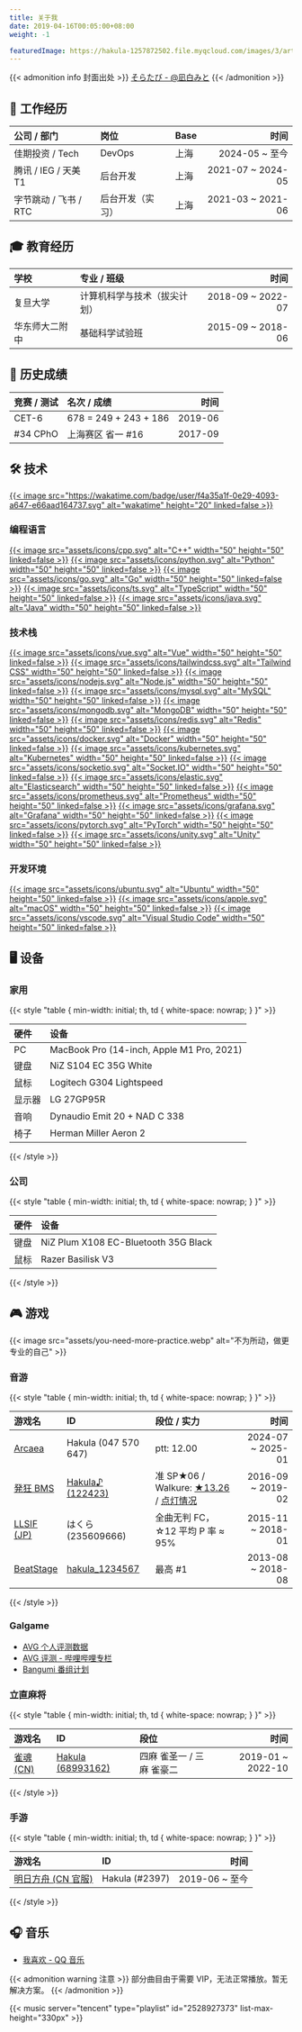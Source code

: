 ```yaml
---
title: 关于我
date: 2019-04-16T00:05:00+08:00
weight: -1

featuredImage: https://hakula-1257872502.file.myqcloud.com/images/3/article-covers/6812f313-b403-405a-935a-dba056687a0e_64035231.webp
---
```


{{< admonition info 封面出处 >}}
[そらたび - @凪白みと](https://www.pixiv.net/artworks/64035231)
{{< /admonition >}}

## :briefcase: 工作经历

| 公司 / 部门           | 岗位             | Base |              时间 |
| :-------------------- | :--------------- | :--- | ----------------: |
| 佳期投资 / Tech       | DevOps           | 上海 |    2024-05 ~ 至今 |
| 腾讯 / IEG / 天美 T1  | 后台开发         | 上海 | 2021-07 ~ 2024-05 |
| 字节跳动 / 飞书 / RTC | 后台开发（实习） | 上海 | 2021-03 ~ 2021-06 |

## :mortar_board: 教育经历

| 学校           | 专业 / 班级                  |              时间 |
| :------------- | :--------------------------- | ----------------: |
| 复旦大学       | 计算机科学与技术（拔尖计划） | 2018-09 ~ 2022-07 |
| 华东师大二附中 | 基础科学试验班               | 2015-09 ~ 2018-06 |

## :star2: 历史成绩

| 竞赛 / 测试 | 名次 / 成绩           |    时间 |
| :---------- | :-------------------- | ------: |
| CET-6       | 678 = 249 + 243 + 186 | 2019-06 |
| #34 CPhO    | 上海赛区 省一 #16     | 2017-09 |

## :hammer_and_wrench: 技术

[{{< image src="https://wakatime.com/badge/user/f4a35a1f-0e29-4093-a647-e66aad164737.svg" alt="wakatime" height="20" linked=false >}}](https://wakatime.com/@f4a35a1f-0e29-4093-a647-e66aad164737)

### 编程语言

[{{< image src="assets/icons/cpp.svg" alt="C++" width="50" height="50" linked=false >}}](https://www.cplusplus.com)
[{{< image src="assets/icons/python.svg" alt="Python" width="50" height="50" linked=false >}}](https://www.python.org)
[{{< image src="assets/icons/go.svg" alt="Go" width="50" height="50" linked=false >}}](https://golang.org)
[{{< image src="assets/icons/ts.svg" alt="TypeScript" width="50" height="50" linked=false >}}](https://www.typescriptlang.org)
[{{< image src="assets/icons/java.svg" alt="Java" width="50" height="50" linked=false >}}](https://www.java.com)

### 技术栈

[{{< image src="assets/icons/vue.svg" alt="Vue" width="50" height="50" linked=false >}}](https://vuejs.org)
[{{< image src="assets/icons/tailwindcss.svg" alt="Tailwind CSS" width="50" height="50" linked=false >}}](https://tailwindcss.com)
[{{< image src="assets/icons/nodejs.svg" alt="Node.js" width="50" height="50" linked=false >}}](https://nodejs.org)
[{{< image src="assets/icons/mysql.svg" alt="MySQL" width="50" height="50" linked=false >}}](https://www.mysql.com)
[{{< image src="assets/icons/mongodb.svg" alt="MongoDB" width="50" height="50" linked=false >}}](https://www.mongodb.com)
[{{< image src="assets/icons/redis.svg" alt="Redis" width="50" height="50" linked=false >}}](https://redis.io)
[{{< image src="assets/icons/docker.svg" alt="Docker" width="50" height="50" linked=false >}}](https://www.docker.com)
[{{< image src="assets/icons/kubernetes.svg" alt="Kubernetes" width="50" height="50" linked=false >}}](https://kubernetes.io)
[{{< image src="assets/icons/socketio.svg" alt="Socket.IO" width="50" height="50" linked=false >}}](https://socket.io)
[{{< image src="assets/icons/elastic.svg" alt="Elasticsearch" width="50" height="50" linked=false >}}](https://www.elastic.co)
[{{< image src="assets/icons/prometheus.svg" alt="Prometheus" width="50" height="50" linked=false >}}](https://prometheus.io)
[{{< image src="assets/icons/grafana.svg" alt="Grafana" width="50" height="50" linked=false >}}](https://grafana.com)
[{{< image src="assets/icons/pytorch.svg" alt="PyTorch" width="50" height="50" linked=false >}}](https://pytorch.org)
[{{< image src="assets/icons/unity.svg" alt="Unity" width="50" height="50" linked=false >}}](https://unity.com)

### 开发环境

[{{< image src="assets/icons/ubuntu.svg" alt="Ubuntu" width="50" height="50" linked=false >}}](https://ubuntu.com)
[{{< image src="assets/icons/apple.svg" alt="macOS" width="50" height="50" linked=false >}}](https://www.apple.com/macos)
[{{< image src="assets/icons/vscode.svg" alt="Visual Studio Code" width="50" height="50" linked=false >}}](https://code.visualstudio.com)

## :desktop_computer: 设备

### 家用

{{< style "table { min-width: initial; th, td { white-space: nowrap; } }" >}}

| 硬件   | 设备                                      |
| :----- | :---------------------------------------- |
| PC     | MacBook Pro (14-inch, Apple M1 Pro, 2021) |
| 键盘   | NiZ S104 EC 35G White                     |
| 鼠标   | Logitech G304 Lightspeed                  |
| 显示器 | LG 27GP95R                                |
| 音响   | Dynaudio Emit 20 + NAD C 338              |
| 椅子   | Herman Miller Aeron 2                     |

{{< /style >}}

### 公司

{{< style "table { min-width: initial; th, td { white-space: nowrap; } }" >}}

| 硬件 | 设备                                 |
| :--- | :----------------------------------- |
| 键盘 | NiZ Plum X108 EC-Bluetooth 35G Black |
| 鼠标 | Razer Basilisk V3                    |

{{< /style >}}

## :video_game: 游戏

{{< image src="assets/you-need-more-practice.webp" alt="不为所动，做更专业的自己" >}}

### 音游

{{< style "table { min-width: initial; th, td { white-space: nowrap; } }" >}}

| 游戏名                 | ID                             | 段位 / 实力                                               |              时间 |
| :--------------------- | :----------------------------- | :-------------------------------------------------------- | ----------------: |
| [Arcaea][arcaea]       | Hakula (047 570 647)           | ptt: 12.00                                                | 2024-07 ~ 2025-01 |
| [発狂 BMS][lr2ir]      | [Hakula♪ (122423)][lr2ir-me]   | 准 SP★06 / Walkure: [★13.26][walkure] / [点灯情况][lamps] | 2016-09 ~ 2019-02 |
| [LLSIF (JP)][llsif]    | はくら (235609666)             | 全曲无判 FC，☆12 平均 P 率 ≈ 95%                          | 2015-11 ~ 2018-01 |
| [BeatStage][beatstage] | [hakula_1234567][beatstage-me] | 最高 #1                                                   | 2013-08 ~ 2018-08 |

[arcaea]: https://arcaea.lowiro.com
[lr2ir]: http://www.dream-pro.info/~lavalse/LR2IR/search.cgi?mode=search&type=insane
[lr2ir-me]: http://www.dream-pro.info/~lavalse/LR2IR/search.cgi?mode=mypage&playerid=122423
[walkure]: http://walkure.net/hakkyou/recommended_mypage.html?playerid=122423
[lamps]: https://www.notepara.com/bms_table/insane1/122423
[llsif]: https://lovelive-sif.bushimo.jp
[beatstage]: https://www.beatstage.com
[beatstage-me]: https://www.beatstage.com/profile/16666

{{< /style >}}

### Galgame

- [AVG 个人评测数据](/posts/avg/impressions)
- [AVG 评测 - 哔哩哔哩专栏](https://www.bilibili.com/read/readlist/rl228822)
- [Bangumi 番组计划](https://bgm.tv/user/hakula_1234567)

### 立直麻将

{{< style "table { min-width: initial; th, td { white-space: nowrap; } }" >}}

| 游戏名               | ID                              | 段位                      |              时间 |
| :------------------- | :------------------------------ | :------------------------ | ----------------: |
| [雀魂 (CN)][majsoul] | [Hakula (68993162)][majsoul-me] | 四麻 雀圣一 / 三麻 雀豪二 | 2019-01 ~ 2022-10 |

[majsoul]: https://www.maj-soul.net
[majsoul-me]: https://amae-koromo.sapk.ch/player/697658

{{< /style >}}

### 手游

{{< style "table { min-width: initial; th, td { white-space: nowrap; } }" >}}

| 游戏名                     | ID             |           时间 |
| :------------------------- | :------------- | -------------: |
| [明日方舟 (CN 官服)][arkn] | Hakula (#2397) | 2019-06 ~ 至今 |

[arkn]: https://ak.hypergryph.com

{{< /style >}}

## :headphones: 音乐

- [我喜欢 - QQ 音乐](https://y.qq.com/n/ryqq/profile/like/song?uin=oK457i-Powol7c**)

{{< admonition warning 注意 >}}
部分曲目由于需要 VIP，无法正常播放。暂无解决方案。
{{< /admonition >}}

{{< music server="tencent" type="playlist" id="2528927373" list-max-height="330px" >}}
